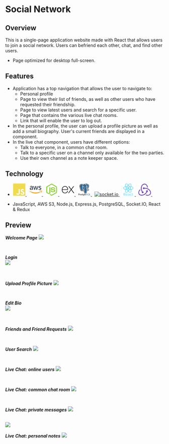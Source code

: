 # Social Network

## Overview

This is a single-page application website made with React that allows users to join a social network. Users can befriend each other, chat, and find other users. 

-   Page optimized for desktop full-screen. 

## Features

-   Application has a top navigation that allows the user to navigate to:
    -   Personal profile
    -   Page to view their list of friends, as well as other users who have requested their friendship.      
    -   Page to view latest users and search for a specific user.
    -   Page that contains the various live chat rooms.
    -   Link that will enable the user to log out.
-   In the personal profile, the user can upload a profile picture as well as add a small biography. User's current friends are displayed in a component.
-   In the live chat component, users have different options:
    - Talk to everyone, in a common chat room.
    - Talk to a specific user on a channel only available for the two parties. 
    - Use their own channel as a note keeper space. 


##  Technology

-   <p> <a href="https://developer.mozilla.org/en-US/docs/Web/JavaScript" target="_blank"> <img src="https://raw.githubusercontent.com/devicons/devicon/c5378d6c2510ffa0b3e4475af95618a8048d6cf1/icons/javascript/javascript-plain.svg" alt="javascript" width="40" height="40"/> </a> &nbsp; <a href="https://aws.amazon.com" target="_blank"> <img src="https://raw.githubusercontent.com/devicons/devicon/c5378d6c2510ffa0b3e4475af95618a8048d6cf1/icons/amazonwebservices/amazonwebservices-original-wordmark.svg" alt="aws" width="40" height="40"/> </a> &nbsp; <a href="https://nodejs.org" target="_blank"> <img src="https://raw.githubusercontent.com/devicons/devicon/c5378d6c2510ffa0b3e4475af95618a8048d6cf1/icons/nodejs/nodejs-original.svg" alt="nodejs" width="40" height="40"/> </a> &nbsp; <a href="https://expressjs.com" target="_blank"> <img src="https://raw.githubusercontent.com/devicons/devicon/c5378d6c2510ffa0b3e4475af95618a8048d6cf1/icons/express/express-original.svg" alt="express" width="40" height="40"/> </a> &nbsp; <a href="https://www.postgresql.org" target="_blank"> <img src="https://raw.githubusercontent.com/devicons/devicon/c5378d6c2510ffa0b3e4475af95618a8048d6cf1/icons/postgresql/postgresql-original-wordmark.svg" alt="postgresql" width="40" height="40"/> </a> &nbsp; <a href="https://socket.io/" target="_blank"> <img src="https://cdn.jsdelivr.net/gh/devicons/devicon/icons/socketio/socketio-original.svg" alt="socket.io" width="40" height="40"/> </a> &nbsp; <a href="https://reactjs.org/" target="_blank"> <img src="https://raw.githubusercontent.com/devicons/devicon/c5378d6c2510ffa0b3e4475af95618a8048d6cf1/icons/react/react-original-wordmark.svg" alt="react" width="40" height="40"/> </a> &nbsp; <a href="https://redux.js.org" target="_blank"> <img src="https://raw.githubusercontent.com/devicons/devicon/c5378d6c2510ffa0b3e4475af95618a8048d6cf1/icons/redux/redux-original.svg" alt="redux" width="40" height="40"/> </a> &nbsp; </p>

-   JavaScript, AWS S3, Node.js, Express.js, PostgreSQL, Socket.IO, React & Redux

## Preview

**_Welcome Page_**
<img src="client/public/welcomeAnimation.gif">

<br>

**_Login_** <br>
<img src="client/public/loginSocial.gif">

<br>


**_Upload Profile Picture_**
<img src="client/public/uploadPic.gif">

<br>

**_Edit Bio_** <br>
<img src="client/public/editBio.gif">

<br>

**_Friends and Friend Requests_**
<img src="client/public/friendsWannabees.gif">

<br>

**_User Search_**
<img src="client/public/userSearch.gif">

<br>

**_Live Chat: online users_**
<img src="client/public/onlineUsers.gif">

<br>

**_Live Chat: common chat room_**
<img src="client/public/commonChat.gif">

<br>

**_Live Chat: private messages_**
<img src="client/public/privateChat1.gif">

<br>

<img src="client/public/privateChat2.gif">

<br>

**_Live Chat: personal notes_**
<img src="client/public/personalNotes.gif">


